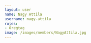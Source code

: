 ```yaml
---
layout: user
name: Nagy Attila
username: nagy-attila
roles:
- Öregtag
image: /images/members/NagyAttila.jpg
---
```

